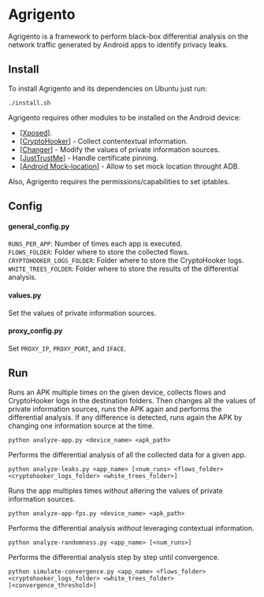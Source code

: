 # Agrigento

Agrigento is a framework to perform black-box differential analysis on the network traffic generated by Android apps to identify privacy leaks.

## Install

To install Agrigento and its dependencies on Ubuntu just run:

```
./install.sh
```

Agrigento requires other modules to be installed on the Android device:

* [[Xposed](http://repo.xposed.info/)].
* [[CryptoHooker](https://github.com/ucsb-seclab/agrigento/tree/master/crypto-hooker)] - Collect contentextual information.
* [[Changer](https://github.com/ucsb-seclab/agrigento/tree/master/changer)] - Modify the values of private information sources.
* [[JustTrustMe](https://github.com/Fuzion24/JustTrustMe)] - Handle certificate pinning.
* [[Android Mock-location](https://github.com/amotzte/android-mock-location-for-development)] - Allow to set mock location throught ADB.

Also, Agrigento requires the permissions/capabilities to set iptables.

## Config


#### general_config.py

`RUNS_PER_APP`: Number of times each app is executed.  
`FLOWS_FOLDER`: Folder where to store the collected flows.  
`CRYPTOHOOKER_LOGS_FOLDER`: Folder where to store the CryptoHooker logs.  
`WHITE_TREES_FOLDER`: Folder where to store the results of the differential analysis.

#### values.py

Set the values of private information sources.

#### proxy_config.py

Set `PROXY_IP`, `PROXY_PORT`, and `IFACE`.

## Run

Runs an APK multiple times on the given device, collects flows and CryptoHooker logs in the destination folders.
Then changes all the values of private information sources, runs the APK again and performs the differential analysis.
If any difference is detected, runs again the APK by changing one information source at the time.
```
python analyze-app.py <device_name> <apk_path>
```

Performs the differential analysis of all the collected data for a given app.
```
python analyze-leaks.py <app_name> [<num_runs> <flows_folder> <cryptohooker_logs_folder> <white_trees_folder>]
```

Runs the app multiples times *without* altering the values of private information sources.
```
python analyze-app-fps.py <device_name> <apk_path>
```

Performs the differential analysis *without* leveraging contextual information.
```
python analyze-randomness.py <app_name> [<num_runs>]
```

Performs the differential analysis step by step until convergence.
```
python simulate-convergence.py <app_name> <flows_folder> <cryptohooker_logs_folder> <white_trees_folder> [<convergence_threshold>]
```
